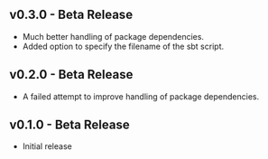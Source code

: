 ## v0.3.0 - Beta Release
* Much better handling of package dependencies.
* Added option to specify the filename of the sbt script.

## v0.2.0 - Beta Release
* A failed attempt to improve handling of package dependencies.

## v0.1.0 - Beta Release
* Initial release
